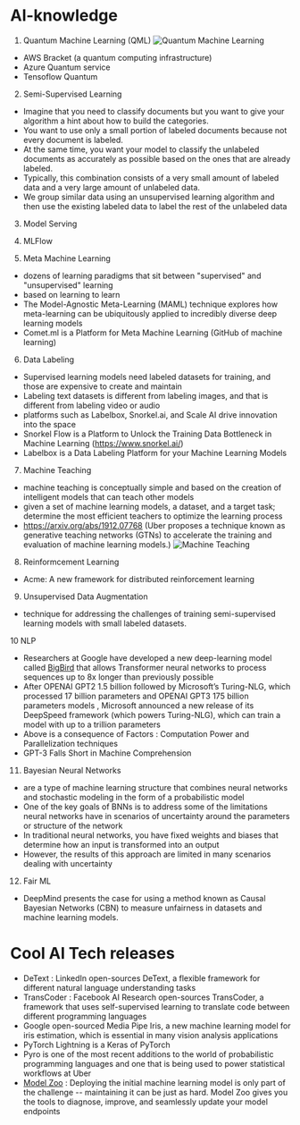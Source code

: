 # AI-knowledge

1. Quantum Machine Learning (QML)
![Quantum Machine Learning](https://pbs.twimg.com/media/EewLcVLXYAIripy?format=jpg&name=medium)
- AWS Bracket (a quantum computing infrastructure)
- Azure Quantum service
- Tensoflow Quantum

2. Semi-Supervised Learning
- Imagine that you need to classify documents but you want to give your algorithm a hint about how to build the categories. 
- You want to use only a small portion of labeled documents because not every document is labeled. 
- At the same time, you want your model to classify the unlabeled documents as accurately as possible based on the ones that are already labeled.
- Typically, this combination consists of a very small amount of labeled data and a very large amount of unlabeled data. 
- We group similar data using an unsupervised learning algorithm and then use the existing labeled data to label the rest of the unlabeled data


3. Model Serving


4. MLFlow


5. Meta Machine Learning
- dozens of learning paradigms that sit between "supervised" and "unsupervised" learning
- based on learning to learn 
- The Model-Agnostic Meta-Learning (MAML) technique explores how meta-learning can be ubiquitously applied to incredibly diverse deep learning models
- Comet.ml is a Platform for Meta Machine Learning (GitHub of machine learning)


6. Data Labeling
- Supervised learning models need labeled datasets for training, and those are expensive to create and maintain
- Labeling text datasets is different from labeling images, and that is different from labeling video or audio
- platforms such as Labelbox, Snorkel.ai, and Scale AI drive innovation into the space
- Snorkel Flow is a Platform to Unlock the Training Data Bottleneck in Machine Learning (https://www.snorkel.ai/)
- Labelbox is a Data Labeling Platform for your Machine Learning Models



7. Machine Teaching
- machine teaching is conceptually simple and based on the creation of intelligent models that can teach other models
- given a set of machine learning models, a dataset, and a target task; determine the most efficient teachers to optimize the learning process
- https://arxiv.org/abs/1912.07768 (Uber proposes a technique known as generative teaching networks (GTNs) to accelerate the training and evaluation of machine learning models.)
![Machine Teaching](https://cdn.substack.com/image/fetch/c_limit,f_auto,q_auto:good,fl_progressive:steep/https%3A%2F%2Fbucketeer-e05bbc84-baa3-437e-9518-adb32be77984.s3.amazonaws.com%2Fpublic%2Fimages%2F48b3d14e-bfe6-436c-bb81-4ba98cc3a4a4_696x355.png)


8. Reinformcement Learning
- Acme: A new framework for distributed reinforcement learning


9. Unsupervised Data Augmentation
- technique for addressing the challenges of training semi-supervised learning models with small labeled datasets.



10 NLP
- Researchers at Google have developed a new deep-learning model called [BigBird](https://www.infoq.com/news/2020/09/google-bigbird-nlp/?utm_source=notification_email&utm_campaign=notifications&utm_medium=link&utm_content=content_in_followed_topic&utm_term=daily) that allows Transformer neural networks to process sequences up to 8x longer than previously possible
- After OPENAI GPT2 1.5 billion followed by Microsoft’s Turing-NLG, which processed 17 billion parameters and OPENAI GPT3 175 billion parameters models , Microsoft announced a new release of its DeepSpeed framework (which powers Turing-NLG), which can train a model with up to a trillion parameters
- Above is a consequence of  Factors : Computation Power and Parallelization techniques
- GPT-3 Falls Short in Machine Comprehension


11. Bayesian Neural Networks
- are a type of machine learning structure that combines neural networks and stochastic modeling in the form of a probabilistic model
- One of the key goals of BNNs is to address some of the limitations neural networks have in scenarios of uncertainty around the parameters or structure of the network
- In traditional neural networks, you have fixed weights and biases that determine how an input is transformed into an output
- However, the results of this approach are limited in many scenarios dealing with uncertainty



12. Fair ML
- DeepMind presents the case for using a method known as Causal Bayesian Networks (CBN) to measure unfairness in datasets and machine learning models. 



# Cool AI Tech releases
- DeText : LinkedIn open-sources DeText, a flexible framework for different natural language understanding tasks
- TransCoder : Facebook AI Research open-sources TransCoder, a framework that uses self-supervised learning to translate code between different programming languages
- Google open-sourced Media Pipe Iris, a new machine learning model for iris estimation, which is essential in many vision analysis applications
- PyTorch Lightning is a Keras of PyTorch
- Pyro is one of the most recent additions to the world of probabilistic programming languages and one that is being used to power statistical workflows at Uber
- [Model Zoo](https://modelzoo.dev/) : Deploying the initial machine learning model is only part of the challenge -- maintaining it can be just as hard. Model Zoo gives you the tools to diagnose, improve, and seamlessly update your model endpoints
